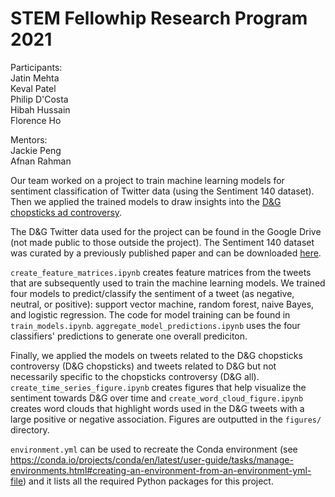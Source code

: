 # STEM Fellowhip Research Program 2021

Participants:  
Jatin Mehta  
Keval Patel  
Philip D'Costa  
Hibah Hussain  
Florence Ho  

Mentors:  
Jackie Peng  
Afnan Rahman  

Our team worked on a project to train machine learning models for sentiment classification of Twitter data (using the Sentiment 140 dataset). Then we applied the trained models to draw insights into the [D&G chopsticks ad controversy](https://www.cnn.com/style/article/dolce-and-gabbana-model-zuo-ye/index.html).  

The D&G Twitter data used for the project can be found in the Google Drive (not made public to those outside the project). The Sentiment 140 dataset was curated by a previously published paper and can be downloaded [here](http://help.sentiment140.com/for-students/).

`create_feature_matrices.ipynb` creates feature matrices from the tweets that are subsequently used to train the machine learning models. We trained four models to predict/classify the sentiment of a tweet (as negative, neutral, or positive): support vector machine, random forest, naive Bayes, and logistic regression. The code for model training can be found in `train_models.ipynb`. `aggregate_model_predictions.ipynb` uses the four classifiers' predictions to generate one overall prediciton. 

Finally, we applied the models on tweets related to the D&G chopsticks controversy (D&G chopsticks) and tweets related to D&G but not necessarily specific to the chopsticks controversy (D&G all). `create_time_series_figure.ipynb` creates figures that help visualize the sentiment towards D&G over time and `create_word_cloud_figure.ipynb` creates word clouds that highlight words used in the D&G tweets with a large positive or negative association. Figures are outputted in the `figures/` directory.    

`environment.yml` can be used to recreate the Conda environment (see https://conda.io/projects/conda/en/latest/user-guide/tasks/manage-environments.html#creating-an-environment-from-an-environment-yml-file) and it lists all the required Python packages for this project.

